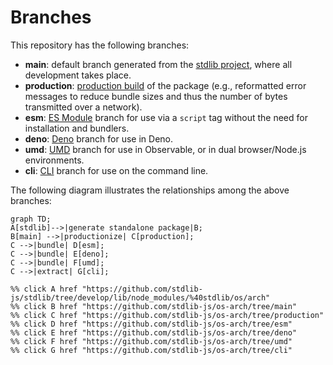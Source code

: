 <!--

@license Apache-2.0

Copyright (c) 2023 The Stdlib Authors.

Licensed under the Apache License, Version 2.0 (the "License");
you may not use this file except in compliance with the License.
You may obtain a copy of the License at

    http://www.apache.org/licenses/LICENSE-2.0

Unless required by applicable law or agreed to in writing, software
distributed under the License is distributed on an "AS IS" BASIS,
WITHOUT WARRANTIES OR CONDITIONS OF ANY KIND, either express or implied.
See the License for the specific language governing permissions and
limitations under the License.

-->

# Branches

This repository has the following branches:

-   **main**: default branch generated from the [stdlib project][stdlib-url], where all development takes place.
-   **production**: [production build][production-url] of the package (e.g., reformatted error messages to reduce bundle sizes and thus the number of bytes transmitted over a network).
-   **esm**: [ES Module][esm-url] branch for use via a `script` tag without the need for installation and bundlers.
-   **deno**: [Deno][deno-url] branch for use in Deno.
-   **umd**: [UMD][umd-url] branch for use in Observable, or in dual browser/Node.js environments.
-   **cli**: [CLI][cli-url] branch for use on the command line.

The following diagram illustrates the relationships among the above branches:

```mermaid
graph TD;
A[stdlib]-->|generate standalone package|B;
B[main] -->|productionize| C[production];
C -->|bundle| D[esm];
C -->|bundle| E[deno];
C -->|bundle| F[umd];
C -->|extract| G[cli];

%% click A href "https://github.com/stdlib-js/stdlib/tree/develop/lib/node_modules/%40stdlib/os/arch"
%% click B href "https://github.com/stdlib-js/os-arch/tree/main"
%% click C href "https://github.com/stdlib-js/os-arch/tree/production"
%% click D href "https://github.com/stdlib-js/os-arch/tree/esm"
%% click E href "https://github.com/stdlib-js/os-arch/tree/deno"
%% click F href "https://github.com/stdlib-js/os-arch/tree/umd"
%% click G href "https://github.com/stdlib-js/os-arch/tree/cli"
```

[stdlib-url]: https://github.com/stdlib-js/stdlib/tree/develop/lib/node_modules/%40stdlib/os/arch
[production-url]: https://github.com/stdlib-js/os-arch/tree/production
[deno-url]: https://github.com/stdlib-js/os-arch/tree/deno
[umd-url]: https://github.com/stdlib-js/os-arch/tree/umd
[esm-url]: https://github.com/stdlib-js/os-arch/tree/esm
[cli-url]: https://github.com/stdlib-js/os-arch/tree/cli